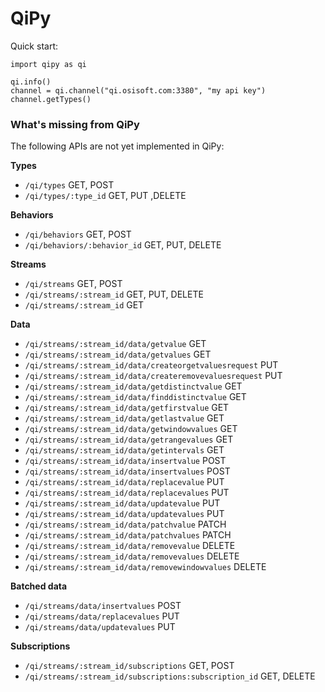 # QiPy
Quick start:
```
import qipy as qi

qi.info()
channel = qi.channel("qi.osisoft.com:3380", "my api key")
channel.getTypes()
```

### What's missing from QiPy
The following APIs are not yet implemented in QiPy:

**Types** 
* `/qi/types`  GET, POST 
* `/qi/types/:type_id`  GET, PUT ,DELETE
 
**Behaviors** 
* `/qi/behaviors`  GET, POST
* `/qi/behaviors/:behavior_id`  GET, PUT, DELETE 	
 
**Streams**
* `/qi/streams`  GET, POST 
* `/qi/streams/:stream_id`  GET, PUT, DELETE
* `/qi/streams/:stream_id`  GET
 
**Data**
* `/qi/streams/:stream_id/data/getvalue`  GET
* `/qi/streams/:stream_id/data/getvalues`  GET
* `/qi/streams/:stream_id/data/createorgetvaluesrequest`   PUT 
* `/qi/streams/:stream_id/data/createremovevaluesrequest`  PUT
* `/qi/streams/:stream_id/data/getdistinctvalue`  GET
* `/qi/streams/:stream_id/data/finddistinctvalue`  GET
* `/qi/streams/:stream_id/data/getfirstvalue`  GET
* `/qi/streams/:stream_id/data/getlastvalue`  GET
* `/qi/streams/:stream_id/data/getwindowvalues`  GET
* `/qi/streams/:stream_id/data/getrangevalues`  GET
* `/qi/streams/:stream_id/data/getintervals`  GET
* `/qi/streams/:stream_id/data/insertvalue`  POST
* `/qi/streams/:stream_id/data/insertvalues`  POST
* `/qi/streams/:stream_id/data/replacevalue`  PUT
* `/qi/streams/:stream_id/data/replacevalues`  PUT
* `/qi/streams/:stream_id/data/updatevalue`  PUT
* `/qi/streams/:stream_id/data/updatevalues`  PUT
* `/qi/streams/:stream_id/data/patchvalue`  PATCH
* `/qi/streams/:stream_id/data/patchvalues`  PATCH
* `/qi/streams/:stream_id/data/removevalue`  DELETE
* `/qi/streams/:stream_id/data/removevalues`  DELETE
* `/qi/streams/:stream_id/data/removewindowvalues`  DELETE 
 
**Batched data**
* `/qi/streams/data/insertvalues`  POST
* `/qi/streams/data/replacevalues`  PUT
* `/qi/streams/data/updatevalues`  PUT

**Subscriptions**
* `/qi/streams/:stream_id/subscriptions`  GET, POST
* `/qi/streams/:stream_id/subscriptions:subscription_id`  GET, DELETE 
 
 
 
 

